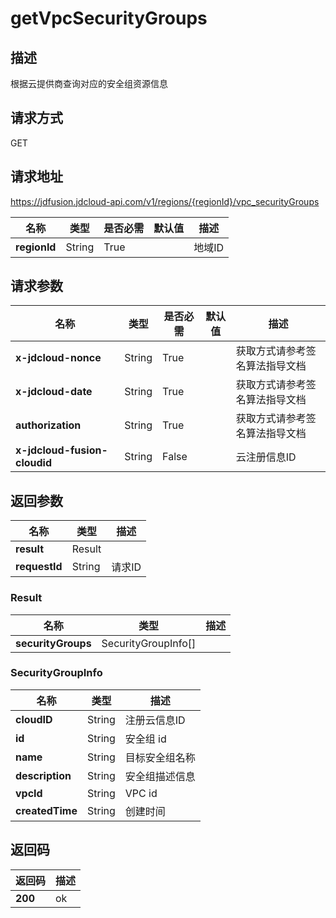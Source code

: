 # getVpcSecurityGroups


## 描述
根据云提供商查询对应的安全组资源信息

## 请求方式
GET

## 请求地址
https://jdfusion.jdcloud-api.com/v1/regions/{regionId}/vpc_securityGroups

|名称|类型|是否必需|默认值|描述|
|---|---|---|---|---|
|**regionId**|String|True| |地域ID|

## 请求参数
|名称|类型|是否必需|默认值|描述|
|---|---|---|---|---|
|**x-jdcloud-nonce**|String|True| |获取方式请参考签名算法指导文档|
|**x-jdcloud-date**|String|True| |获取方式请参考签名算法指导文档|
|**authorization**|String|True| |获取方式请参考签名算法指导文档|
|**x-jdcloud-fusion-cloudid**|String|False| |云注册信息ID|


## 返回参数
|名称|类型|描述|
|---|---|---|
|**result**|Result| |
|**requestId**|String|请求ID|

### Result
|名称|类型|描述|
|---|---|---|
|**securityGroups**|SecurityGroupInfo[]| |
### SecurityGroupInfo
|名称|类型|描述|
|---|---|---|
|**cloudID**|String|注册云信息ID|
|**id**|String|安全组 id|
|**name**|String|目标安全组名称|
|**description**|String|安全组描述信息|
|**vpcId**|String|VPC id|
|**createdTime**|String|创建时间|

## 返回码
|返回码|描述|
|---|---|
|**200**|ok|
